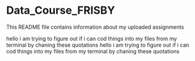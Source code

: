 # Data_Course_FRISBY
This README file contains information about my uploaded assignments

hello i am trying to figure out if i can cod things into my files from my terminal by chaning these quotations
hello i am trying to figure out if i can cod things into my files from my terminal by chaning these quotations
